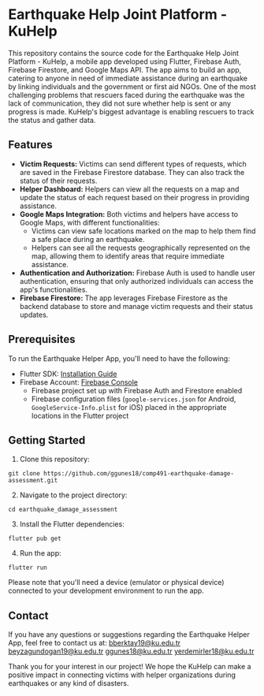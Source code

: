 # Earthquake Help Joint Platform - KuHelp

This repository contains the source code for the Earthquake Help Joint Platform - KuHelp, a mobile app developed using Flutter, Firebase Auth, Firebase Firestore, and Google Maps API. The app aims to build an app, catering to anyone in need of immediate assistance during an earthquake by linking individuals and the government or first aid NGOs. One of the most challenging problems that rescuers faced during the earthquake was the lack of communication, they did not sure whether help is sent or any progress is made. KuHelp's biggest advantage is enabling rescuers to track the status and gather data.

## Features

- **Victim Requests:** Victims can send different types of requests, which are saved in the Firebase Firestore database. They can also track the status of their requests.
- **Helper Dashboard:** Helpers can view all the requests on a map and update the status of each request based on their progress in providing assistance.
- **Google Maps Integration:** Both victims and helpers have access to Google Maps, with different functionalities:
    - Victims can view safe locations marked on the map to help them find a safe place during an earthquake.
    - Helpers can see all the requests geographically represented on the map, allowing them to identify areas that require immediate assistance.
- **Authentication and Authorization:** Firebase Auth is used to handle user authentication, ensuring that only authorized individuals can access the app's functionalities.
- **Firebase Firestore:** The app leverages Firebase Firestore as the backend database to store and manage victim requests and their status updates.

## Prerequisites

To run the Earthquake Helper App, you'll need to have the following:

- Flutter SDK: [Installation Guide](https://flutter.dev/docs/get-started/install)
- Firebase Account: [Firebase Console](https://console.firebase.google.com/)
  - Firebase project set up with Firebase Auth and Firestore enabled
  - Firebase configuration files (`google-services.json` for Android, `GoogleService-Info.plist` for iOS) placed in the appropriate locations in the Flutter project

## Getting Started

1. Clone this repository:

```shell
git clone https://github.com/ggunes18/comp491-earthquake-damage-assessment.git
```

2. Navigate to the project directory:

```shell
cd earthquake_damage_assessment
```

3. Install the Flutter dependencies:

```shell
flutter pub get
```

4. Run the app:

```shell
flutter run
```

Please note that you'll need a device (emulator or physical device) connected to your development environment to run the app.

## Contact
If you have any questions or suggestions regarding the Earthquake Helper App, feel free to contact us at:
bberktay19@ku.edu.tr
beyzagundogan19@ku.edu.tr
ggunes18@ku.edu.tr
yerdemirler18@ku.edu.tr

Thank you for your interest in our project! We hope the KuHelp can make a positive impact in connecting victims with helper organizations during earthquakes or any kind of disasters.
